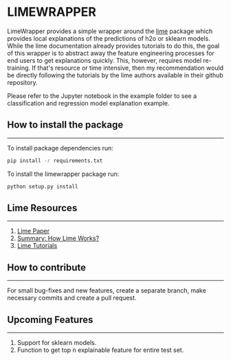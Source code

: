 LIMEWRAPPER
======================================================================
LimeWrapper provides a simple wrapper around the [lime](https://github.com/marcotcr/lime) package which provides local explanations of the predictions of h2o or sklearn models. While the lime documentation already provides tutorials to do this, the goal of this wrapper is to abstract away the feature engineering processes for end users to get explanations quickly. This, however, requires model re-training. If that's resource or time intensive, then my recommendation would be directly following the tutorials by the lime authors available in their github repository.

Please refer to the Jupyter notebook in the example folder to see a classification and regression model explanation example.


## How to install the package
----------------------------------------------------------------------

To install package dependencies run:

```bash
pip install -r requirements.txt
```
To install the limewrapper package run:

```bash
python setup.py install
```


## Lime Resources
----------------------------------------------------------------------

1. [Lime Paper](https://arxiv.org/abs/1602.04938)
2. [Summary: How Lime Works?](https://cran.r-project.org/web/packages/lime/vignettes/Understanding_lime.html)
3. [Lime Tutorials](https://github.com/marcotcr/lime)


## How to contribute
----------------------------------------------------------------------
For small bug-fixes and new features, create a separate branch, make necessary commits and create a pull request.


## Upcoming Features
----------------------------------------------------------------------
1. Support for sklearn models.
2. Function to get top n explainable feature for entire test set.
